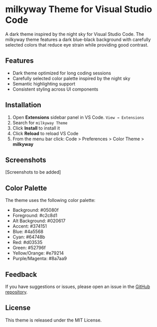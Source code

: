 # milkyway Theme for Visual Studio Code

A dark theme inspired by the night sky for Visual Studio Code. The milkyway theme features a dark blue-black background with carefully selected colors that reduce eye strain while providing good contrast.

## Features

- Dark theme optimized for long coding sessions
- Carefully selected color palette inspired by the night sky
- Semantic highlighting support
- Consistent styling across UI components

## Installation

1. Open **Extensions** sidebar panel in VS Code. `View → Extensions`
2. Search for `milkyway Theme`
3. Click **Install** to install it
4. Click **Reload** to reload VS Code
5. From the menu bar click: Code > Preferences > Color Theme > **milkyway**

## Screenshots

[Screenshots to be added]

## Color Palette

The theme uses the following color palette:

- Background: #05080f
- Foreground: #c2c8d1
- Alt Background: #020617
- Accent: #374151
- Blue: #4a5568
- Cyan: #64748b
- Red: #d03535
- Green: #52796f
- Yellow/Orange: #e79214
- Purple/Magenta: #8a7aa9

## Feedback

If you have suggestions or issues, please open an issue in the [GitHub repository](https://github.com/yourusername/milkyway-theme-vscode).

## License

This theme is released under the MIT License.
